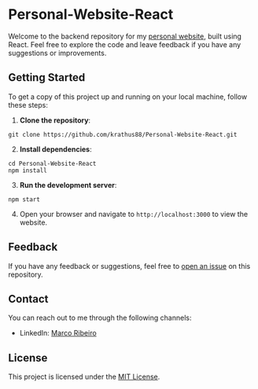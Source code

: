 # Personal-Website-React

Welcome to the backend repository for my [personal website](https://krathus88.github.io/Personal-Website-React/), built using React. Feel free to explore the code and leave feedback if you have any suggestions or improvements.

## Getting Started

To get a copy of this project up and running on your local machine, follow these steps:

1. **Clone the repository**: 
```
git clone https://github.com/krathus88/Personal-Website-React.git
```
2. **Install dependencies**:
```
cd Personal-Website-React
npm install
```
3. **Run the development server**:
```
npm start
```
4. Open your browser and navigate to `http://localhost:3000` to view the website.

## Feedback

If you have any feedback or suggestions, feel free to [open an issue](https://github.com/krathus88/Personal-Website-React/issues) on this repository.

## Contact

You can reach out to me through the following channels:

- LinkedIn: [Marco Ribeiro](https://www.linkedin.com/in/marco-ribeiro-663391204/)

## License

This project is licensed under the [MIT License](LICENSE).

